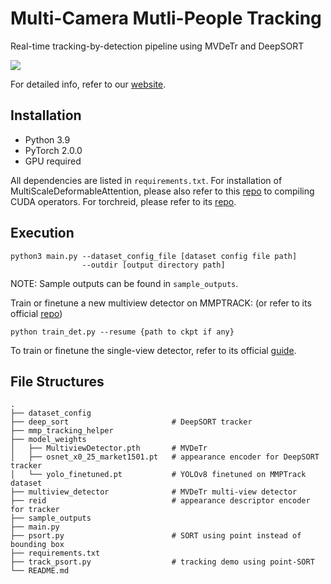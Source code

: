 # Multi-Camera Mutli-People Tracking
Real-time tracking-by-detection pipeline using MVDeTr and DeepSORT

![](sample_outputs/sample_outputs.gif)

For detailed info, refer to our [website](https://mscvprojects.ri.cmu.edu/f23team7/).

## Installation
- Python 3.9
- PyTorch 2.0.0
- GPU required

All dependencies are listed in `requirements.txt`. For installation of MultiScaleDeformableAttention, please also refer to this [repo](https://github.com/fundamentalvision/Deformable-DETR) to compiling CUDA operators. For torchreid, please refer to its [repo](https://github.com/KaiyangZhou/deep-person-reid).

## Execution
```
python3 main.py --dataset_config_file [dataset config file path]
                --outdir [output directory path]
```

NOTE: Sample outputs can be found in `sample_outputs`.

Train or finetune a new multiview detector on MMPTRACK: (or refer to its official [repo](https://github.com/hou-yz/MVDeTr))
```
python train_det.py --resume {path to ckpt if any}
```

To train or finetune the single-view detector, refer to its official [guide](https://docs.ultralytics.com/).

## File Structures
```
.
├── dataset_config
├── deep_sort                       # DeepSORT tracker
├── mmp_tracking_helper
├── model_weights
│   ├── MultiviewDetector.pth       # MVDeTr
│   ├── osnet_x0_25_market1501.pt   # appearance encoder for DeepSORT tracker
│   └── yolo_finetuned.pt           # YOLOv8 finetuned on MMPTrack dataset
├── multiview_detector              # MVDeTr multi-view detector
├── reid                            # appearance descriptor encoder for tracker
├── sample_outputs
├── main.py
├── psort.py                        # SORT using point instead of bounding box
├── requirements.txt
├── track_psort.py                  # tracking demo using point-SORT
└── README.md
```
